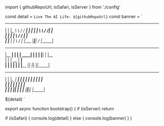 import { githubRepoUrl, isSafari, isServer } from './config'

const detail = `Live The AI Life: ${githubRepoUrl}`
const banner = `

_      _______      ________ 
| |    |_   _\ \    / /  ____|
| |      | |  \ \  / /| |__   
| |      | |   \ \/ / |  __|  
| |____ _| |_   \  /  | |____ 
|______|_____|   \/   |______|
                              
                              
 _______ _    _ ______ 
|__   __| |  | |  ____|
   | |  | |__| | |__   
   | |  |  __  |  __|  
   | |  | |  | | |____ 
   |_|  |_|  |_|______|
                       
                       
 _      _____ ______ ______ 
| |    |_   _|  ____|  ____|
| |      | | | |__  | |__   
| |      | | |  __| |  __|  
| |____ _| |_| |    | |____ 
|______|_____|_|    |______|
                                                                                               
   ${detail}
`

export async function bootstrap() {
  if (isServer) return

  if (isSafari) {
    console.log(detail)
  } else {
    console.log(banner)
  }
}
